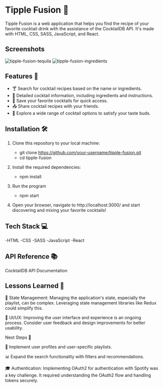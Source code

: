 # Tipple Fusion 🍹

Tipple Fusion is a web application that helps you find the recipe of your favorite cocktail drink with the assistance of the CocktailDB API. It's made with HTML, CSS, SASS, JavaScript, and React.

## Screenshots

![tipple-fusion-tequila](https://github.com/ralphdaryn/tipplefusion/assets/74474293/f19ba849-7a2c-48b9-b65d-fd355459f688)
![tipple-fusion-ingredients](https://github.com/ralphdaryn/tipplefusion/assets/74474293/304f1b32-d600-4963-9940-b1443246f7dd)


## Features 🚀

- 🍸 Search for cocktail recipes based on the name or ingredients.
- 📝 Detailed cocktail information, including ingredients and instructions.
- 🌟 Save your favorite cocktails for quick access.
- 📤 Share cocktail recipes with your friends.
- 📌 Explore a wide range of cocktail options to satisfy your taste buds.

## Installation 🛠️

1. Clone this repository to your local machine:

   - git clone https://github.com/your-username/tipple-fusion.git
   - cd tipple-fusion

2. Install the required dependencies:

   - npm install

3. Run the program
   - npm start
     
4. Open your browser, navigate to http://localhost:3000/ and start discovering and mixing your favorite cocktails!

## Tech Stack 💻
   -HTML
   -CSS
   -SASS
   -JavaScript
   -React
   
## API Reference 📚
CocktailDB API Documentation

## Lessons Learned 🧐

🧩 State Management: Managing the application's state, especially the playlist, can be complex. Leveraging state management libraries like Redux could simplify this.

🎨 UI/UX: Improving the user interface and experience is an ongoing process. Consider user feedback and design improvements for better usability.

Next Steps 🚀

🚧 Implement user profiles and user-specific playlists.

📊 Expand the search functionality with filters and recommendations.

🎓 Authentication: Implementing OAuth2 for authentication with Spotify was a key challenge. It required understanding the OAuth2 flow and handling tokens securely.
